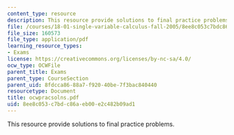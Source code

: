 ```yaml
---
content_type: resource
description: This resource provide solutions to final practice problems.
file: /courses/18-01-single-variable-calculus-fall-2005/8ee8c053c7bdc86aeb00e2c482b09ad1_ocwpracsolns.pdf
file_size: 160573
file_type: application/pdf
learning_resource_types:
- Exams
license: https://creativecommons.org/licenses/by-nc-sa/4.0/
ocw_type: OCWFile
parent_title: Exams
parent_type: CourseSection
parent_uid: 8fdcca86-88a7-f920-40be-7f3bac840440
resourcetype: Document
title: ocwpracsolns.pdf
uid: 8ee8c053-c7bd-c86a-eb00-e2c482b09ad1
---
```

This resource provide solutions to final practice problems.